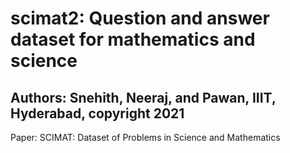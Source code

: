 # scimat2: Question and answer dataset for mathematics and science
## Authors: Snehith, Neeraj, and Pawan, IIIT, Hyderabad, copyright 2021
Paper: SCIMAT: Dataset of Problems in Science and Mathematics
